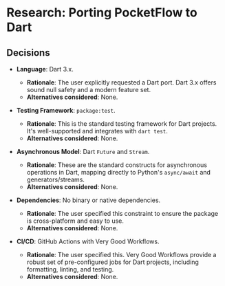 # Research: Porting PocketFlow to Dart

## Decisions

- **Language**: Dart 3.x.
  - **Rationale**: The user explicitly requested a Dart port. Dart 3.x offers sound null safety and a modern feature set.
  - **Alternatives considered**: None.

- **Testing Framework**: `package:test`.
  - **Rationale**: This is the standard testing framework for Dart projects. It's well-supported and integrates with `dart test`.
  - **Alternatives considered**: None.

- **Asynchronous Model**: Dart `Future` and `Stream`.
  - **Rationale**: These are the standard constructs for asynchronous operations in Dart, mapping directly to Python's `async/await` and generators/streams.
  - **Alternatives considered**: None.

- **Dependencies**: No binary or native dependencies.
  - **Rationale**: The user specified this constraint to ensure the package is cross-platform and easy to use.
  - **Alternatives considered**: None.

- **CI/CD**: GitHub Actions with Very Good Workflows.
  - **Rationale**: The user specified this. Very Good Workflows provide a robust set of pre-configured jobs for Dart projects, including formatting, linting, and testing.
  - **Alternatives considered**: None.
